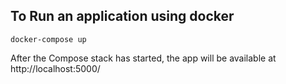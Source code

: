 ## To Run an application using docker
```
docker-compose up
```
After the Compose stack has started, the app will be available at http://localhost:5000/
